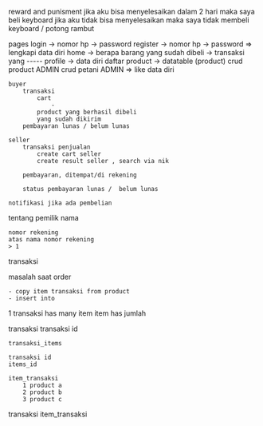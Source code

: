 reward and punisment
jika aku bisa menyelesaikan dalam 2 hari maka saya beli keyboard
jika aku tidak bisa menyelesaikan maka saya tidak membeli keyboard / potong rambut

pages
    login
        -> nomor hp
        -> password
    register
        -> nomor hp
        -> password
            => lengkapi data diri
    home
        -> berapa barang yang sudah dibeli
        -> transaksi yang 
        -----
    profile
        -> data diri
    daftar product
        -> datatable (product)
    crud product ADMIN
    crud petani ADMIN
        => like data diri

    buyer
        transaksi
            cart
                - 
            product yang berhasil dibeli
            yang sudah dikirim
        pembayaran lunas / belum lunas
    
    seller
        transaksi penjualan
            create cart seller
            create result seller , search via nik
            
        pembayaran, ditempat/di rekening

        status pembayaran lunas /  belum lunas 

    notifikasi jika ada pembelian
    
tentang pemilik
    nama
    
    nomor rekening
    atas nama nomor rekening
    > 1

transaksi 


masalah
    saat order
        
    - copy item transaksi from product
    - insert into 

1 transaksi has many item
item has jumlah 

transaksi
    transaksi id
    
    transaksi_items

    transaksi id
    items_id

    item_transaksi
        1 product a
        2 product b
        3 product c

transaksi
item_transaksi
